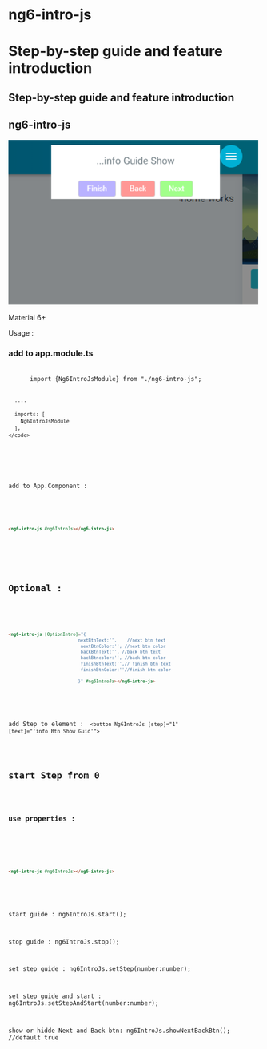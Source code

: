 # ng6-intro-js
# Step-by-step guide and feature introduction

<h2>Step-by-step guide and feature introduction</h2>

<h2>ng6-intro-js</h2>

<img width="500" src="https://raw.githubusercontent.com/gembbot/ng6-intro-js/master/src/ng6-intro-js.png">


Material 6+

Usage :


<h3>add to app.module.ts</h3>
  <pre>
    <code>
      import {Ng6IntroJsModule} from "./ng6-intro-js";
      
      ....
      
      imports: [
        Ng6IntroJsModule
      ],
    </code>
</pre>


add to App.Component :

<code>
  
  ```html
<ng6-intro-js #ng6IntroJs></ng6-intro-js>
```
 </code>
 
 <h2>Optional : </h2>
 <code>
  
  ```html
<ng6-intro-js [OptionIntro]="{
                             nextBtnText:'',    //next btn text
                              nextBtnColor:'', //next btn color
                              backBtnText:'', //back btn text
                              backBtncolor:'', //back btn color
                              finishBtnText:'',// finish btn text
                              finishBtnColor:''//finish btn color
                             
                             }" #ng6IntroJs></ng6-intro-js>
```
 </code>
 
 
 add Step to element : 
 <code>
  <button Ng6IntroJs [step]="1" [text]="'info Btn Show Guid'">
  </code>
  
  <h2>start Step from 0</h2>
  

<h3>use properties : </h3>

<code>
  
  ```html
<ng6-intro-js #ng6IntroJs></ng6-intro-js>
```
 </code>
 
 start guide :
 ng6IntroJs.start();
 
 stop guide :
 ng6IntroJs.stop();
 
 set step guide :
 ng6IntroJs.setStep(number:number);
 
 set step guide and start : 
 ng6IntroJs.setStepAndStart(number:number);
 
 show or hidde Next and Back btn: 
 ng6IntroJs.showNextBackBtn(); //default true
 
 
 



